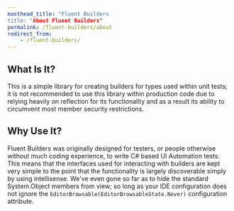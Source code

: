 ```yaml
---
masthead_title: "Fluent Builders
title: "About Fluent Builders"
permalink: /fluent-builders/about
redirect_from:
    - /fluent-builders/
---
```


## What Is It?
This is a simple library for creating builders for types used within unit tests; it is not recommended to use this library within production code due to relying heavily on reflection for its functionality and as a result its ability to circumvent most member security restrictions.

## Why Use It?
Fluent Builders was originally designed for testers, or people otherwise without much coding experience, to write C# based UI Automation tests. This means that the interfaces used for interacting with builders are kept very simple to the point that the functionality is largely discoverable simply by using intellisense.
We've even gone so far as to hide the standard System.Object members from view; so long as your IDE configuration does not ignore the `EditorBrowsable(EditorBrowsableState.Never)` configuration attribute.